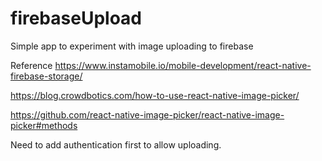 # firebaseUpload
Simple app to experiment with image uploading to firebase

Reference
https://www.instamobile.io/mobile-development/react-native-firebase-storage/

https://blog.crowdbotics.com/how-to-use-react-native-image-picker/

https://github.com/react-native-image-picker/react-native-image-picker#methods


Need to add authentication first to allow uploading.
